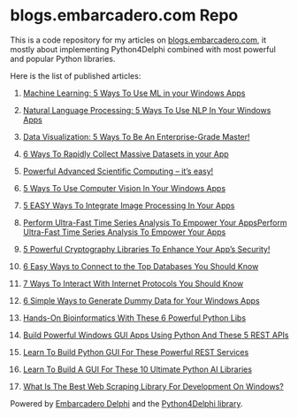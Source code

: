 # blogs.embarcadero.com Repo
This is a code repository for my articles on [blogs.embarcadero.com](https://blogs.embarcadero.com/), it mostly about implementing Python4Delphi combined with most powerful and popular Python libraries.
<p>
Here is the list of published articles:

1. [Machine Learning: 5 Ways To Use ML in your Windows Apps](https://blogs.embarcadero.com/machine-learning-5-ways-to-use-ml-in-your-windows-apps/)

2. [Natural Language Processing: 5 Ways To Use NLP In Your Windows Apps](https://blogs.embarcadero.com/natural-language-processing-5-ways-to-use-nlp-in-your-windows-apps/)

3. [Data Visualization: 5 Ways To Be An Enterprise-Grade Master!](https://blogs.embarcadero.com/data-visualization-5-ways-to-be-an-enterprise-grade-master/) 

4. [6 Ways To Rapidly Collect Massive Datasets in your App](https://blogs.embarcadero.com/web-scraping-6-ways-to-rapidly-collect-massive-datasets-in-your-windows-apps/)

5. [Powerful Advanced Scientific Computing – it’s easy!](https://blogs.embarcadero.com/6-ways-to-integrate-advanced-scientific-computing-in-your-apps/)

6. [5 Ways To Use Computer Vision In Your Windows Apps](https://blogs.embarcadero.com/5-ways-to-use-computer-vision-in-your-windows-apps/)

7. [5 EASY Ways To Integrate Image Processing In Your Apps](https://blogs.embarcadero.com/5-easy-ways-to-integrate-image-processing-in-your-apps/) 

8. [Perform Ultra-Fast Time Series Analysis To Empower Your AppsPerform Ultra-Fast Time Series Analysis To Empower Your Apps](https://blogs.embarcadero.com/perform-ultra-fast-time-series-analysis-to-empower-your-apps/)

9. [5 Powerful Cryptography Libraries To Enhance Your App’s Security!](https://blogs.embarcadero.com/5-powerful-cryptography-libraries-to-enhance-your-apps-security/)

10. [6 Easy Ways to Connect to the Top Databases You Should Know](https://blogs.embarcadero.com/6-easy-ways-to-connect-to-the-top-databases-you-should-know/)

11. [7 Ways To Interact With Internet Protocols You Should Know](https://blogs.embarcadero.com/7-ways-to-interact-with-internet-protocols-you-should-know/)

12. [6 Simple Ways to Generate Dummy Data for Your Windows Apps](https://blogs.embarcadero.com/6-simple-ways-to-generate-dummy-data-for-your-windows-apps/)
  
13. [Hands-On Bioinformatics With These 6 Powerful Python Libs](https://pythongui.org/hands-on-bioinformatics-with-these-6-powerful-python-libs/)
  
14. [Build Powerful Windows GUI Apps Using Python And These 5 REST APIs](https://pythongui.org/build-powerful-windows-gui-apps-using-python-and-these-5-rest-apis/)
  
15. [Learn To Build Python GUI For These Powerful REST Services](https://pythongui.org/learn-to-build-python-gui-for-these-powerful-rest-services/)

16. [Learn To Build A GUI For These 10 Ultimate Python AI Libraries](https://pythongui.org/learn-to-build-a-gui-for-these-10-ultimate-python-ai-libraries/) 
  
17. [What Is The Best Web Scraping Library For Development On Windows?](https://blogs.embarcadero.com/what-is-the-best-web-scraping-library-for-development-on-windows/)

Powered by [Embarcadero Delphi](https://www.embarcadero.com/products/delphi) and the [Python4Delphi library](https://github.com/pyscripter/python4delphi).
